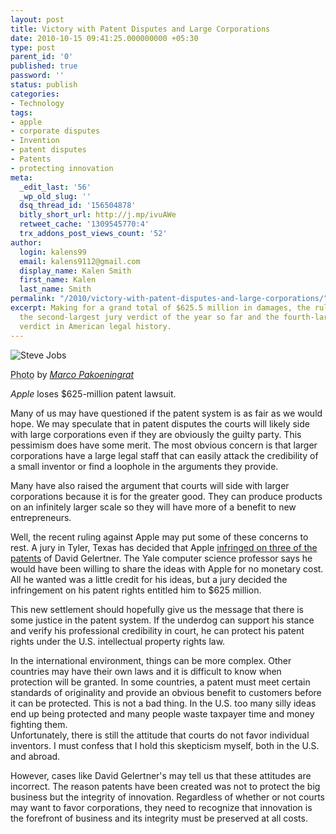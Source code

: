 ```yaml
---
layout: post
title: Victory with Patent Disputes and Large Corporations
date: 2010-10-15 09:41:25.000000000 +05:30
type: post
parent_id: '0'
published: true
password: ''
status: publish
categories:
- Technology
tags:
- apple
- corporate disputes
- Invention
- patent disputes
- Patents
- protecting innovation
meta:
  _edit_last: '56'
  _wp_old_slug: ''
  dsq_thread_id: '156504878'
  bitly_short_url: http://j.mp/ivuAWe
  retweet_cache: '1309545770:4'
  trx_addons_post_views_count: '52'
author:
  login: kalens99
  email: kalens9112@gmail.com
  display_name: Kalen Smith
  first_name: Kalen
  last_name: Smith
permalink: "/2010/victory-with-patent-disputes-and-large-corporations/"
excerpt: Making for a grand total of $625.5 million in damages, the ruling represents
  the second-largest jury verdict of the year so far and the fourth-largest patent
  verdict in American legal history.
---
```

<div class="figure"><img src="/static/2010/10/steve-jobs-mosaic.jpg" alt="Steve Jobs" />
<p class="credit"><abbr class="type" title="Photograph">Photo</abbr> by <cite><a href="http://www.flickr.com/photos/marcopako/2445580611/">Marco Pakoeningrat</a></cite></p>
<p class="caption"><em class="title">Apple</em> loses $625-million patent lawsuit.</p>
</div>
<p><!--more--></p>
<p>Many of us may have questioned if the patent system is as fair as we would hope. We may speculate that in patent disputes the courts will likely side with large corporations even if they are obviously the guilty party. This pessimism does have some merit. The most obvious concern is that larger corporations have a large legal staff that can easily attack the credibility of a small inventor or find a loophole in the arguments they provide.</p>
<p>Many have also raised the argument that courts will side with larger corporations because it is for the greater good. They can produce products on an infinitely larger scale so they will have more of a benefit to new entrepreneurs.</p>
<p>Well, the recent ruling against Apple may put some of these concerns to rest. A jury in Tyler, Texas has decided that Apple <a href="http://business.financialpost.com/2010/10/05/fp-tech-desk-apple-inc-loses-us625-million-patent-lawsuit/">infringed on three of the patents</a> of David Gelertner. The Yale computer science professor says he would have been willing to share the ideas with Apple for no monetary cost. All he wanted was a little credit for his ideas, but a jury decided the infringement on his patent rights entitled him to $625 million.</p>
<p>This new settlement should hopefully give us the message that there is some justice in the patent system. If the underdog can support his stance and verify his professional credibility in court, he can protect his patent rights under the U.S. intellectual property rights law.</p>
<p>In the international environment, things can be more complex. Other countries may have their own laws and it is difficult to know when protection will be granted. In some countries, a patent must meet certain standards of originality and provide an obvious benefit to customers before it can be protected. This is not a bad thing. In the U.S. too many silly ideas end up being protected and many people waste taxpayer time and money fighting them.<br />
Unfortunately, there is still the attitude that courts do not favor individual inventors. I must confess that I hold this skepticism myself, both in the U.S. and abroad.</p>
<p>However, cases like David Gelertner's may tell us that these attitudes are incorrect. The reason patents have been created was not to protect the big business but the integrity of innovation. Regardless of whether or not courts may want to favor corporations, they need to recognize that innovation is the forefront of business and its integrity must be preserved at all costs.</p>
